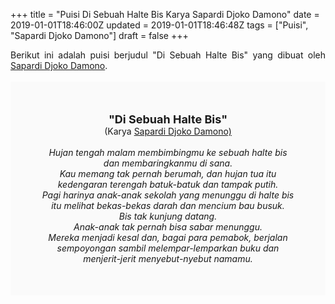 +++
title = "Puisi Di Sebuah Halte Bis Karya Sapardi Djoko Damono"
date = 2019-01-01T18:46:00Z
updated = 2019-01-01T18:46:48Z
tags = ["Puisi", "Sapardi Djoko Damono"]
draft = false
+++

<div dir="ltr" style="text-align: left;" trbidi="on"><div style="text-align: justify;">Berikut ini adalah puisi berjudul "Di Sebuah Halte Bis" yang dibuat oleh <a href="http://ensiklopedia.kemdikbud.go.id/sastra/artikel/Sapardi_Djoko_Damono" target="_blank">Sapardi Djoko Damono</a>. </div><br /><div style="background: #FAFAFA; font-size: 14px; height: auto; margin: 0 auto; padding: 50px; text-align: center; width: auto;"><span style="font-size: 18px;"><b>"Di Sebuah Halte Bis"</b></span><br />(Karya <a href="https://www.sekata.web.id/tags/sapardi-djoko-damono" target="_blank">Sapardi Djoko Damono)</a> <br /><br /><i>Hujan tengah malam membimbingmu ke sebuah halte bis dan membaringkanmu di sana.<br />Kau memang tak pernah berumah, dan hujan tua itu kedengaran terengah batuk-batuk dan tampak putih.<br />Pagi harinya anak-anak sekolah yang menunggu di halte bis itu melihat bekas-bekas darah dan mencium bau busuk.<br />Bis tak kunjung datang.<br />Anak-anak tak pernah bisa sabar menunggu.<br />Mereka menjadi kesal dan, bagai para pemabok, berjalan sempoyongan sambil melempar-lemparkan buku dan menjerit-jerit menyebut-nyebut namamu.</i> </div></div>
